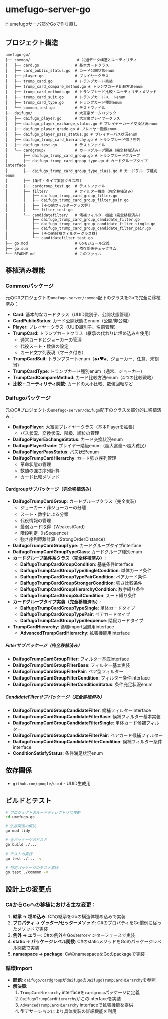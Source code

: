 # umefugo-server-go

🃏 umefugoサーバ部分Goで作り直し

## プロジェクト構造

```
umefugo-go/
├── common/                     # 共通データ構造とユーティリティ
│   ├── card.go                # 基本カードクラス
│   ├── card_public_status.go  # カード公開状態enum
│   ├── player.go              # プレイヤークラス
│   ├── trump_card.go          # トランプカード実装
│   ├── trump_card_compare_method.go # トランプカード比較方法enum
│   ├── trump_card_methods.go  # トランプカード比較・ユーティリティメソッド
│   ├── trump_card_suit.go     # トランプカードスートenum
│   ├── trump_card_type.go     # トランプカード種別enum
│   └── common_test.go         # テストファイル
├── daifugo/                   # 大富豪ゲームロジック
│   ├── daifugo_player.go      # 大富豪プレイヤークラス
│   ├── daifugo_player_exchange_status.go # プレイヤーカード交換状況enum
│   ├── daifugo_player_grade.go # プレイヤー階級enum
│   ├── daifugo_player_pass_status.go # プレイヤーパス状況enum
│   ├── daifugo_trump_card_hierarchy.go # トランプカード強さ序列
│   ├── daifugo_test.go        # テストファイル
│   └── cardgroup/             # カードグループ関連（完全移植済み）
│       ├── daifugo_trump_card_group.go # トランプカードグループ
│       ├── daifugo_trump_card_group_type.go # カードグループタイプinterface
│       ├── daifugo_trump_card_group_type_class.go # カードグループ種別enum
│       ├── [条件・タイプ実装クラス群]
│       ├── cardgroup_test.go  # テストファイル
│       ├── filter/            # フィルター機能（完全移植済み）
│       │   ├── daifugo_trump_card_group_filter.go
│       │   ├── daifugo_trump_card_group_filter_pair.go
│       │   ├── [その他フィルタークラス群]
│       │   └── filter_test.go
│       └── candidatefilter/   # 候補フィルター機能（完全移植済み）
│           ├── daifugo_trump_card_group_candidate_filter.go
│           ├── daifugo_trump_card_group_candidate_filter_single.go
│           ├── daifugo_trump_card_group_candidate_filter_pair.go
│           ├── [その他候補フィルタークラス群]
│           └── candidatefilter_test.go
├── go.mod                     # Goモジュール定義
├── go.sum                     # 依存関係チェックサム
└── README.md                  # このファイル
```

## 移植済み機能

### Commonパッケージ

元のC#プロジェクトの`umefugo-server/common`配下のクラスをGoで完全に移植済み：

- **Card**: 基本的なカードクラス（UUID識別子、公開状態管理）
- **CardPublicStatus**: カード公開状態のenum（公開/非公開）
- **Player**: プレイヤークラス（UUID識別子、名前管理）
- **TrumpCard**: トランプカードクラス（継承の代わりに埋め込みを使用）
  - 通常カードとジョーカーの管理
  - 代役スート・数値の設定
  - カード文字列表現（マーク付き）
- **TrumpCardSuit**: トランプスートenum（♣♦♥♠、ジョーカー、任意、未割当）
- **TrumpCardType**: トランプカード種別enum（通常、ジョーカー）
- **TrumpCardCompareMethod**: カード比較方法enum（4つの比較戦略）
- **比較・ユーティリティ関数**: カードの大小比較、数値回転など

### Daifugoパッケージ

元のC#プロジェクトの`umefugo-server/daifugo`配下のクラスを部分的に移植済み：

- **DaifugoPlayer**: 大富豪プレイヤークラス（基本Playerを拡張）
  - パス状況、交換状況、階級、順位の管理
- **DaifugoPlayerExchangeStatus**: カード交換状況enum
- **DaifugoPlayerGrade**: プレイヤー階級enum（超大富豪〜超大貧民）
- **DaifugoPlayerPassStatus**: パス状況enum
- **DaifugoTrumpCardHierarchy**: カード強さ序列管理
  - 革命状態の管理
  - 数値の強さ序列計算
  - カード比較メソッド

#### Cardgroupサブパッケージ（完全移植済み）

- **DaifugoTrumpCardGroup**: カードグループクラス（完全実装）
  - ジョーカー・非ジョーカーの分離
  - スート・数字による分類
  - 代役情報の管理
  - 最弱カード取得（WeakestCard）
  - 階段判定（IsSequence）
  - 強さ序列距離計算（StrongOrderDistance）
- **DaifugoTrumpCardGroupType**: カードグループタイプinterface
- **DaifugoTrumpCardGroupTypeClass**: カードグループ種別enum
- **カードグループ条件系クラス（完全移植済み）**:
  - **DaifugoTrumpCardGroupCondition**: 基底条件interface
  - **DaifugoTrumpCardGroupTypeSingleCondition**: 単体カード条件
  - **DaifugoTrumpCardGroupTypePairCondition**: ペアカード条件
  - **DaifugoTrumpCardGroupStrongerCondition**: 強さ比較条件
  - **DaifugoTrumpCardGroupHierarchyCondition**: 数字縛り条件
  - **DaifugoTrumpCardGroupSuitCondition**: スート縛り条件
- **カードグループタイプ実装（完全移植済み）**:
  - **DaifugoTrumpCardGroupTypeSingle**: 単体カードタイプ
  - **DaifugoTrumpCardGroupTypePair**: ペアカードタイプ
  - **DaifugoTrumpCardGroupTypeSequence**: 階段カードタイプ
- **TrumpCardHierarchy**: 循環import回避用interface
  - **AdvancedTrumpCardHierarchy**: 拡張機能用interface

##### Filterサブパッケージ（完全移植済み）

- **DaifugoTrumpCardGroupFilter**: フィルター基底interface
- **DaifugoTrumpCardGroupFilterBase**: フィルター基本実装
- **DaifugoTrumpCardGroupFilterPair**: ペア型フィルター
- **DaifugoTrumpCardGroupFilterCondition**: フィルター条件interface
- **DaifugoTrumpCardGroupFilterConditionStatus**: 条件充足状況enum

##### CandidateFilterサブパッケージ（完全移植済み）

- **DaifugoTrumpCardGroupCandidateFilter**: 候補フィルターinterface
- **DaifugoTrumpCardGroupCandidateFilterBase**: 候補フィルター基本実装
- **DaifugoTrumpCardGroupCandidateFilterSingle**: 単体カード候補フィルター
- **DaifugoTrumpCardGroupCandidateFilterPair**: ペアカード候補フィルター
- **DaifugoTrumpCardGroupCandidateFilterCondition**: 候補フィルター条件interface
- **ConditionSatisfyStatus**: 条件満足状況enum

## 依存関係

- `github.com/google/uuid` - UUID生成用

## ビルドとテスト

```bash
# プロジェクトのルートディレクトリに移動
cd umefugo-go

# 依存関係の解決
go mod tidy

# 全パッケージのビルド
go build ./...

# テストの実行
go test ./... -v

# 特定パッケージのテスト実行
go test ./common -v
```

## 設計上の変更点

### C#からGoへの移植における主な変更：

1. **継承 → 埋め込み**: C#の継承をGoの構造体埋め込みで実装
2. **プロパティ → ゲッター/セッターメソッド**: C#のプロパティをGo慣例に従ったメソッドで実装
3. **例外 → エラー**: C#の例外をGoのerrorインターフェースで実装
4. **static → パッケージレベル関数**: C#のstaticメソッドをGoのパッケージレベル関数で実装
5. **namespace → package**: C#のnamespaceをGoのpackageで実装

### 循環Import
- **問題**: `daifugo/cardgroup`が`daifugo`の`DaifugoTrumpCardHierarchy`を参照
- **解決策**: 
  1. `TrumpCardHierarchy` interfaceを`cardgroup`パッケージに定義
  2. `DaifugoTrumpCardHierarchy`がこのinterfaceを実装
  3. `AdvancedTrumpCardHierarchy` interfaceで拡張機能を提供
  4. 型アサーションにより具体実装の詳細機能を利用